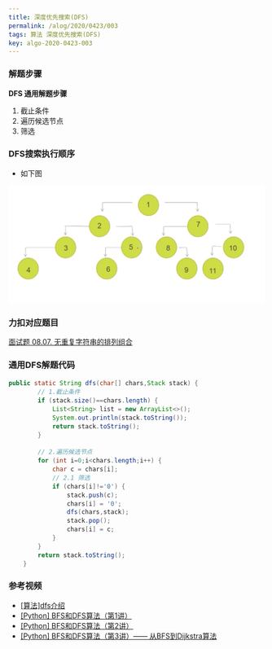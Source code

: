 ```yaml
---
title: 深度优先搜索(DFS)
permalink: /alog/2020/0423/003
tags: 算法 深度优先搜索(DFS)
key: algo-2020-0423-003
---
```


### 解题步骤
**DFS 通用解题步骤**
1. 截止条件   
2. 遍历候选节点   
3. 筛选   

### DFS搜索执行顺序
- 如下图

![dfs](/docs/assets/images/algo/Jietu20200422-195425@2x.jpg)


### 力扣对应题目
[面试题 08.07. 无重复字符串的排列组合](https://leetcode-cn.com/problems/permutation-i-lcci/)

### 通用DFS解题代码
```java
public static String dfs(char[] chars,Stack stack) {
        // 1.截止条件
        if (stack.size()==chars.length) {
            List<String> list = new ArrayList<>();
            System.out.println(stack.toString());
            return stack.toString();
        }

        // 2.遍历候选节点
        for (int i=0;i<chars.length;i++) {
            char c = chars[i];
            // 2.1 筛选
            if (chars[i]!='0') {
                stack.push(c);
                chars[i] = '0';
                dfs(chars,stack);
                stack.pop();
                chars[i] = c;
            }
        }
        return stack.toString();
    }
```

### 参考视频
- [[算法]dfs介绍](https://www.bilibili.com/video/BV1qE411E7di?from=search&seid=1863457748201838862)
- [[Python] BFS和DFS算法（第1讲）](https://www.bilibili.com/video/BV1Ks411579J/?spm_id_from=333.788.videocard.1)
- [[Python] BFS和DFS算法（第2讲）](https://www.bilibili.com/video/BV1Ks411575U/?spm_id_from=333.788.videocard.0)
- [[Python] BFS和DFS算法（第3讲）—— 从BFS到Dijkstra算法](https://www.bilibili.com/video/BV1ts41157Sy/?spm_id_from=333.788.videocard.0)
